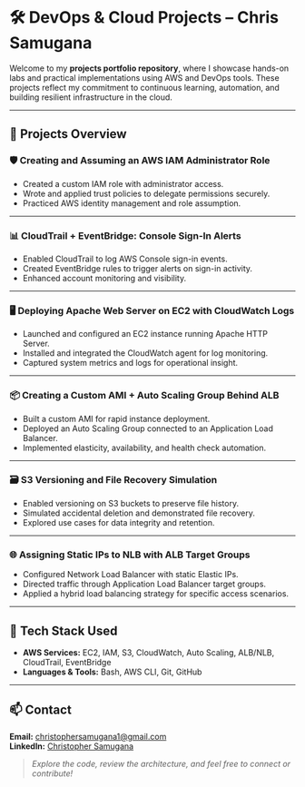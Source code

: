 # 🛠️ DevOps & Cloud Projects – Chris Samugana

Welcome to my **projects portfolio repository**, where I showcase hands-on labs and practical implementations using AWS and DevOps tools. These projects reflect my commitment to continuous learning, automation, and building resilient infrastructure in the cloud.

---

## 📁 Projects Overview

### 🛡️ Creating and Assuming an AWS IAM Administrator Role
- Created a custom IAM role with administrator access.
- Wrote and applied trust policies to delegate permissions securely.
- Practiced AWS identity management and role assumption.

---

### 📊 CloudTrail + EventBridge: Console Sign-In Alerts
- Enabled CloudTrail to log AWS Console sign-in events.
- Created EventBridge rules to trigger alerts on sign-in activity.
- Enhanced account monitoring and visibility.

---

### 🖥️ Deploying Apache Web Server on EC2 with CloudWatch Logs
- Launched and configured an EC2 instance running Apache HTTP Server.
- Installed and integrated the CloudWatch agent for log monitoring.
- Captured system metrics and logs for operational insight.

---

### 📦 Creating a Custom AMI + Auto Scaling Group Behind ALB
- Built a custom AMI for rapid instance deployment.
- Deployed an Auto Scaling Group connected to an Application Load Balancer.
- Implemented elasticity, availability, and health check automation.

---

### 🗃️ S3 Versioning and File Recovery Simulation
- Enabled versioning on S3 buckets to preserve file history.
- Simulated accidental deletion and demonstrated file recovery.
- Explored use cases for data integrity and retention.

---

### 🌐 Assigning Static IPs to NLB with ALB Target Groups
- Configured Network Load Balancer with static Elastic IPs.
- Directed traffic through Application Load Balancer target groups.
- Applied a hybrid load balancing strategy for specific access scenarios.

---

## 🚀 Tech Stack Used

- **AWS Services:** EC2, IAM, S3, CloudWatch, Auto Scaling, ALB/NLB, CloudTrail, EventBridge
- **Languages & Tools:** Bash, AWS CLI, Git, GitHub

---

## 📫 Contact

**Email:** christophersamugana1@gmail.com  
**LinkedIn:** [Christopher Samugana](https://www.linkedin.com/in/christopher-e-a09427292/)

> *Explore the code, review the architecture, and feel free to connect or contribute!*

